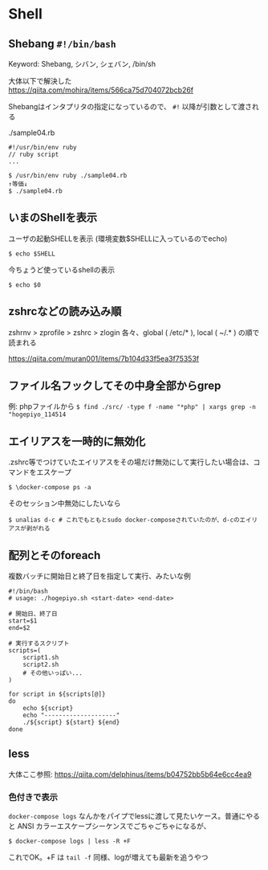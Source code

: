 # Shell

## Shebang `#!/bin/bash`

Keyword: Shebang, シバン, シェバン, /bin/sh

大体以下で解決した  
https://qiita.com/mohira/items/566ca75d704072bcb26f

Shebangはインタプリタの指定になっているので、 `#!` 以降が引数として渡される

./sample04.rb

```
#!/usr/bin/env ruby
// ruby script
...
```

```
$ /usr/bin/env ruby ./sample04.rb
↑等価↓
$ ./sample04.rb
```

## いまのShellを表示

ユーザの起動SHELLを表示 (環境変数$SHELLに入っているのでecho)

```
$ echo $SHELL
```

今ちょうど使っているshellの表示

```
$ echo $0
```

## zshrcなどの読み込み順

zshrnv > zprofile > zshrc > zlogin
各々、global ( /etc/* ), local ( ~/.* ) の順で読まれる

https://qiita.com/muran001/items/7b104d33f5ea3f75353f

## ファイル名フックしてその中身全部からgrep

例: phpファイルから
`$ find ./src/ -type f -name "*php" | xargs grep -n "hogepiyo_114514`

## エイリアスを一時的に無効化

.zshrc等でつけていたエイリアスをその場だけ無効にして実行したい場合は、コマンドをエスケープ

```
$ \docker-compose ps -a
```

そのセッション中無効にしたいなら

```
$ unalias d-c # これでもともとsudo docker-composeされていたのが、d-cのエイリアスが剥がれる
```

## 配列とそのforeach

複数バッチに開始日と終了日を指定して実行、みたいな例

```
#!/bin/bash
# usage: ./hogepiyo.sh <start-date> <end-date>

# 開始日、終了日
start=$1
end=$2

# 実行するスクリプト
scripts=(
    script1.sh
    script2.sh
    # その他いっぱい...
)

for script in ${scripts[@]}
do
    echo ${script}
    echo "--------------------" 
    ./${script} ${start} ${end}
done
```

## less

大体ここ参照: https://qiita.com/delphinus/items/b04752bb5b64e6cc4ea9

### 色付きで表示

`docker-compose logs` なんかをパイプでlessに渡して見たいケース。普通にやると ANSI カラーエスケープシーケンスでごちゃごちゃになるが、  
```
$ docker-compose logs | less -R +F
```
これでOK。+F は `tail -f` 同様、logが増えても最新を追うやつ
